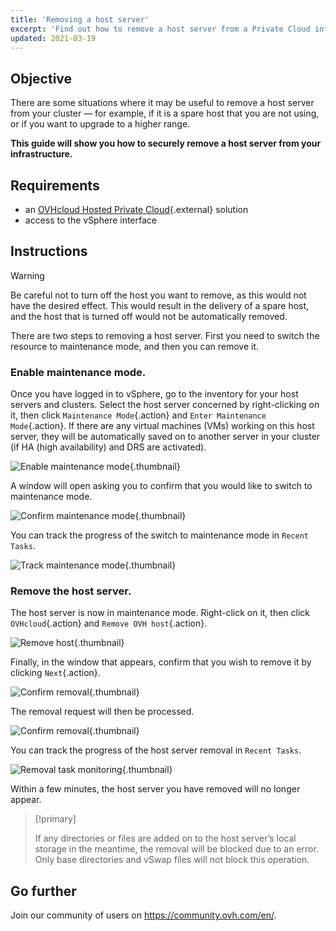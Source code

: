 ```yaml
---
title: 'Removing a host server'
excerpt: 'Find out how to remove a host server from a Private Cloud infrastructure'
updated: 2021-03-19
---
```


## Objective

There are some situations where it may be useful to remove a host server from your cluster — for example, if it is a spare host that you are not using, or if you want to upgrade to a higher range.

**This guide will show you how to securely remove a host server from your infrastructure.**

## Requirements

* an [OVHcloud Hosted Private Cloud](https://www.ovhcloud.com/en-sg/enterprise/products/hosted-private-cloud/){.external} solution
* access to the vSphere interface

## Instructions

> [!warning]
>
> Be careful not to turn off the host you want to remove, as this would not have the desired effect. This would result in the delivery of a spare host, and the host that is turned off would not be automatically removed.
>

There are two steps to removing a host server. First you need to switch the resource to maintenance mode, and then you can remove it.

### Enable maintenance mode.

Once you have logged in to vSphere, go to the inventory for your host servers and clusters. Select the host server concerned by right-clicking on it, then click `Maintenance Mode`{.action} and `Enter Maintenance Mode`{.action}. If there are any virtual machines (VMs) working on this host server, they will be automatically saved on to another server in your cluster (if HA (high availability) and DRS are activated).

![Enable maintenance mode](images_removehost01.png){.thumbnail}

A window will open asking you to confirm that you would like to switch to maintenance mode.

![Confirm maintenance mode](images_removehost02.png){.thumbnail}

You can track the progress of the switch to maintenance mode in `Recent Tasks`.

![Track maintenance mode](images_removehost03.png){.thumbnail}

### Remove the host server.

The host server is now in maintenance mode. Right-click on it, then click `OVHcloud`{.action} and `Remove OVH host`{.action}.

![Remove host](images_removehost04.png){.thumbnail}

Finally, in the window that appears, confirm that you wish to remove it by clicking `Next`{.action}.

![Confirm removal](images_removehost05.png){.thumbnail}

The removal request will then be processed.

![Confirm removal](images_removehost06.png){.thumbnail}

You can track the progress of the host server removal in `Recent Tasks`.

![Removal task monitoring](images_removehost07.png){.thumbnail}

Within a few minutes, the host server you have removed will no longer appear. 

> [!primary]
>
> If any directories or files are added on to the host server’s local storage in the meantime, the removal will be blocked due to an error. Only base directories and vSwap files will not block this operation.
> 

## Go further

Join our community of users on <https://community.ovh.com/en/>.
